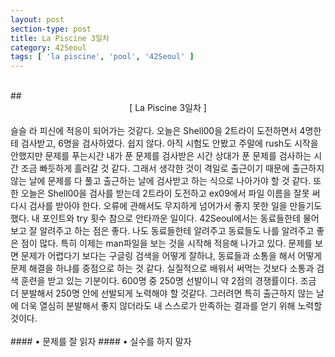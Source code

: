```yaml
---
layout: post
section-type: post
title: La Piscine 3일차
category: 42Seoul
tags: [ 'la piscine', 'pool', '42Seoul' ]
---
```

<br>
## <center>[ La Piscine 3일차 ]</center>  

<br>
슬슬 라 피신에 적응이 되어가는 것같다. 오늘은 Shell00을 2트라이 도전하면서 4명한테 검사받고, 6명을 검사하였다.  
쉽지 않다. 아직 시험도 안봤고 주말에 rush도 시작을 안했지만 문제를 푸는시간 내가 푼 문제를 검사받은 시간 상대가 푼 문제를 검사하는 시간 
조금 빠듯하게 흘러갈 것 같다.  
그래서 생각한 것이 격일로 출근이기 때문에 출근하지 않는 날에 문제를 다 풀고 출근하는 날에 검사받고 하는 식으로 나아가야 할 것 같다.  
또한 오늘은 Shell00을 검사를 받는데 2트라이 도전하고 ex09에서 파일 이름을 잘못 써 다시 검사를 받아야 한다.  
오류에 관해서도 무지하게 넘어가서 좋지 못한 일을 만들기도 했다.    
내 포인트와 try 횟수 참으로 안타까운 일이다.  
42Seoul에서는 동료들한테 물어보고 잘 알려주고 하는 점은 좋다. 나도 동료들한테 알려주고 동료들도 나를 알려주고 좋은 점이 많다.  
특히 이제는 man파일을 보는 것을 시작해 적응해 나가고 있다. 문제를 보면 문제가 어렵다기 보다는 구글링 검색을 어떻게 잘하냐, 동료들과 소통을 해서 
어떻게 문제 해결을 하냐를 중점으로 하는 것 같다.  
실질적으로 배워서 써먹는 것보다 소통과 검색 훈련을 받고 있는 기분이다.  
600명 중 250명 선발이니 약 2점의 경쟁률이다.  
조금 더 분발해서 250명 안에 선발되게 노력해야 할 것같다.  
그러려면 특히 출근하지 않는 날에 더욱 열심히 분발해서 좋지 않더라도 내 스스로가 만족하는 결과를 얻기 위해 노력할 것이다.  
<br>
<br>
#### • 문제를 잘 읽자  
#### • 실수를 하지 말자  
<br>
<br>
